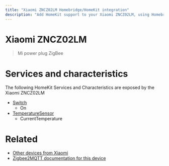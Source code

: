 ```yaml
---
title: "Xiaomi ZNCZ02LM Homebridge/HomeKit integration"
description: "Add HomeKit support to your Xiaomi ZNCZ02LM, using Homebridge, Zigbee2MQTT and homebridge-z2m."
---
```

<!---
This file has been GENERATED using src/docgen/docgen.ts
DO NOT EDIT THIS FILE MANUALLY!
-->
# Xiaomi ZNCZ02LM
> Mi power plug ZigBee


# Services and characteristics
The following HomeKit Services and Characteristics are exposed by
the Xiaomi ZNCZ02LM

* [Switch](../../switch.md)
  * On
* [TemperatureSensor](../../sensors.md)
  * CurrentTemperature


# Related
* [Other devices from Xiaomi](../index.md#xiaomi)
* [Zigbee2MQTT documentation for this device](https://www.zigbee2mqtt.io/devices/ZNCZ02LM.html)